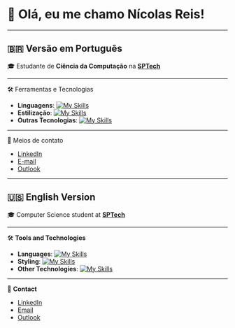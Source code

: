 # 👋 Olá, eu me chamo Nícolas Reis!

---

## 🇧🇷 Versão em Português

🎓 Estudante de **Ciência da Computação** na **[SPTech](https://www.sptech.school/)**

---

🛠️ Ferramentas e Tecnologias

- **Linguagens**: [![My Skills](https://skillicons.dev/icons?i=py,r,sql,js)](https://skillicons.dev)
- **Estilização**: [![My Skills](https://skillicons.dev/icons?i=html,css)](https://skillicons.dev)
- **Outras Tecnologias**: [![My Skills](https://skillicons.dev/icons?i=mysql,arduino,docker,aws,git)](https://skillicons.dev)

---

 📧 Meios de contato 
 
- [LinkedIn](https://www.linkedin.com/in/n%C3%ADcolas-reis/)  
- [E-mail](mailto:ni.r.slopes@gmail.com)
- [Outlook](mailto:nicolas.lopes@sptech.school)

---

## 🇺🇸 English Version

🎓 Computer Science student at **[SPTech](https://www.sptech.school/)**

---

🛠️ **Tools and Technologies**

- **Languages**: [![My Skills](https://skillicons.dev/icons?i=py,r,sql,js)](https://skillicons.dev)
- **Styling**: [![My Skills](https://skillicons.dev/icons?i=html,css)](https://skillicons.dev)
- **Other Technologies**: [![My Skills](https://skillicons.dev/icons?i=mysql,arduino,docker,aws,git)](https://skillicons.dev)

---

📧 **Contact**

- [LinkedIn](https://www.linkedin.com/in/n%C3%ADcolas-reis/)  
- [Email](mailto:ni.r.slopes@gmail.com)  
- [Outlook](mailto:nicolas.lopes@sptech.school)

